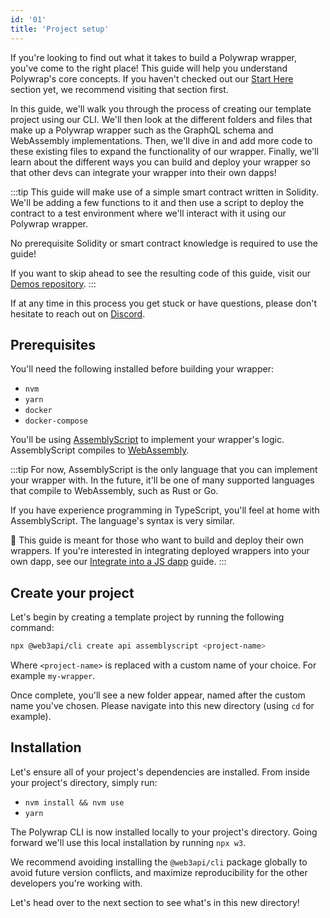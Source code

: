 ```yaml
---
id: '01'
title: 'Project setup'
---
```


If you're looking to find out what it takes to build a Polywrap wrapper, you've come to the right place! This guide will help you understand Polywrap's core concepts. If you haven't checked out our [Start Here](../../getting-started/polywrap-wrappers) section yet, we recommend visiting that section first.

In this guide, we'll walk you through the process of creating our template project using our CLI. We'll then look at the different folders and files that make up a Polywrap wrapper such as the GraphQL schema and WebAssembly implementations. Then, we'll dive in and add more code to these existing files to expand the functionality of our wrapper. Finally, we'll learn about the different ways you can build and deploy your wrapper so that other devs can integrate your wrapper into their own dapps!

:::tip
This guide will make use of a simple smart contract written in Solidity. We'll be adding a few functions to it and then use a script to deploy the contract to a test environment where we'll interact with it using our Polywrap wrapper.

No prerequisite Solidity or smart contract knowledge is required to use the guide!

If you want to skip ahead to see the resulting code of this guide, visit our [Demos repository](https://github.com/polywrap/demos/tree/main/simple-storage/wrapper-completed).
:::

If at any time in this process you get stuck or have questions, please don't hesitate to reach out on [Discord](https://discord.com/invite/Z5m88a5qWu).

## **Prerequisites**

You'll need the following installed before building your wrapper:

- `nvm`
- `yarn`
- `docker`
- `docker-compose`

You'll be using [AssemblyScript](https://www.assemblyscript.org/) to implement your wrapper's logic. AssemblyScript compiles to [WebAssembly](https://webassembly.org/).

:::tip
For now, AssemblyScript is the only language that you can implement your wrapper with. In the future, it'll be one of many supported languages that compile to WebAssembly, such as Rust or Go.

If you have experience programming in TypeScript, you'll feel at home with AssemblyScript. The language's syntax is very similar.

👋 This guide is meant for those who want to build and deploy their own wrappers. If you're interested in integrating deployed wrappers into your own dapp, see our [Integrate into a JS dapp](../create-js-dapp/01) guide.
:::

## **Create your project**

Let's begin by creating a template project by running the following command:

```bash
npx @web3api/cli create api assemblyscript <project-name>
```

Where `<project-name>` is replaced with a custom name of your choice. For example `my-wrapper`.

Once complete, you'll see a new folder appear, named after the custom name you've chosen. Please navigate into this new directory (using `cd` for example).

## **Installation**

Let's ensure all of your project's dependencies are installed. From inside your project's directory, simply run:

- `nvm install && nvm use`
- `yarn`

The Polywrap CLI is now installed locally to your project's directory. Going forward we'll use this local installation by running `npx w3`.

We recommend avoiding installing the `@web3api/cli` package globally to avoid future version conflicts, and maximize reproducibility for the other developers you're working with.

Let's head over to the next section to see what's in this new directory!
